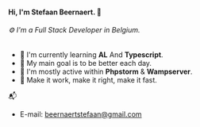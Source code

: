 #### Hi, I'm Stefaan Beernaert. :panda_face:
###### ⚙️ I'm a Full Stack Developer in Belgium.



- 🏢 I'm currently learning **AL** And **Typescript**.
- 🌱 My main goal is to be better each day.
- 💬 I'm mostly active within **Phpstorm** & **Wampserver**.
- :key: Make it work, make it right, make it fast. 

📬 
* E-mail: beernaertstefaan@gmail.com
